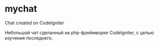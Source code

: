 # mychat
Сhat created on CodeIgniter

Небольшой чат сделанный на php-фреймворке CodeIgniter, с целью изучения последнего.

